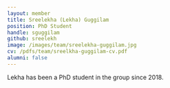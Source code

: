 ```yaml
---
layout: member
title: Sreelekha (Lekha) Guggilam 
position: PhD Student 
handle: sguggilam
github: sreelekh 
image: /images/team/sreelekha-guggilam.jpg
cv: /pdfs/team/sreelkha-guggilam-cv.pdf
alumni: false 
---
```


Lekha has been a PhD student in the group since 2018.
